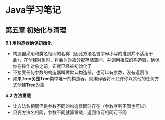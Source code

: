 # Java学习笔记



## 第五章 初始化与清理

**5.1 用构造器确保初始化**

- 构造器采用和类名相同的名称（因此方法名首字母小写的准则并不适用于此），在创建对象时，将会为对象分配存储空间，并调用相应的构造器，确保你在操作对象之前，它就已经被初始化了
- 不接受任何参数的构造器叫做默认构造器，也可以有参数，没有返回值
- 如果**Tree(i)**是**Tree**类中唯一的构造器，则编译器将不允许你以其他的任何方式创建**Tree**对象

**5.2 方法重载**

- 让方法名相同但是参数不同的构造器同时存在（参数序列不同也可以）
- 只要方法名相同，参数不同就算重载，返回值可相同可不同